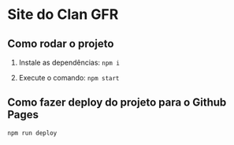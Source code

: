 # Site do Clan GFR

## Como rodar o projeto
1. Instale as dependências:
`npm i`

2. Execute o comando:
`npm start`

## Como fazer deploy do projeto para o Github Pages
`npm run deploy`

